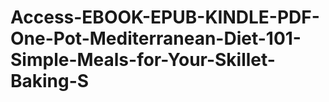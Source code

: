 # Access-EBOOK-EPUB-KINDLE-PDF-One-Pot-Mediterranean-Diet-101-Simple-Meals-for-Your-Skillet-Baking-S